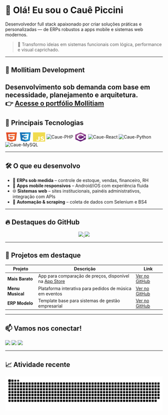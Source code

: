 # 👋 Olá! Eu sou o Cauê Piccini

Desenvolvedor full stack apaixonado por criar soluções práticas e personalizadas — de ERPs robustos a apps mobile e sistemas web modernos.

> 🧠 Transformo ideias em sistemas funcionais com lógica, performance e visual caprichado.

---

## 🌱 Mollitiam Development

Desenvolvimento sob demanda com base em necessidade, planejamento e arquitetura.  
👉 [Acesse o portfólio Mollitiam](https://mollitiamdevelopment.great-site.net) 
---

## 🚀 Principais Tecnologias

<div style="display: inline_block">
  <img align="center" alt="Caue-HTML" height="30" width="40" src="https://raw.githubusercontent.com/devicons/devicon/master/icons/html5/html5-original.svg">
  <img align="center" alt="Caue-CSS" height="30" width="40" src="https://raw.githubusercontent.com/devicons/devicon/master/icons/css3/css3-original.svg">
  <img align="center" alt="Caue-Js" height="30" width="40" src="https://raw.githubusercontent.com/devicons/devicon/master/icons/javascript/javascript-plain.svg">
  <img align="center" alt="Caue-PHP" height="30" width="40" src="https://cdn.jsdelivr.net/gh/devicons/devicon@latest/icons/php/php-original.svg">
  <img align="center" alt="Caue-Csharp" height="30" width="40" src="https://raw.githubusercontent.com/devicons/devicon/master/icons/csharp/csharp-original.svg">
  <img align="center" alt="Caue-React" height="30" width="40" src="https://cdn.jsdelivr.net/gh/devicons/devicon/icons/react/react-original.svg">
  <img align="center" alt="Caue-Python" height="30" width="40" src="https://cdn.jsdelivr.net/gh/devicons/devicon/icons/python/python-original.svg">
  <img align="center" alt="Caue-MySQL" height="30" width="40" src="https://cdn.jsdelivr.net/gh/devicons/devicon/icons/mysql/mysql-original.svg">
</div>

---

## 🛠️ O que eu desenvolvo

- 🧾 **ERPs sob medida** – controle de estoque, vendas, financeiro, RH
- 📱 **Apps mobile responsivos** – Android/iOS com experiência fluida
- 🌐 **Sistemas web** – sites institucionais, painéis administrativos, integração com APIs
- 🧪 **Automação & scraping** – coleta de dados com Selenium e BS4

---

## 🔥 Destaques do GitHub

<div align="center">
  <a href="https://github.com/cauepiccini">
    <img height="450em" src="https://github-readme-stats.vercel.app/api?username=cauepiccini&show_icons=true&theme=dark&include_all_commits=true&count_private=true"/>
    <img height="450em" src="https://github-readme-stats.vercel.app/api/top-langs/?username=cauepiccini&layout=compact&langs_count=16&theme=dark"/>
  </a>
</div>

---

## 📂 Projetos em destaque

| Projeto | Descrição | Link |
|---------|-----------|------|
| **Mais Barato** | App para comparação de preços, disponível na [App Store](https://apps.apple.com/br/app/mais-barato/id6746170601?l=en-GB) | [Ver no GitHub](https://github.com/cauepiccini/MaisBarato-portfolio) |
| **Menu Musical** | Plataforma interativa para pedidos de música em eventos | [Ver no GitHub](https://github.com/cauepiccini/MenuMusical-portfolio) |
| **ERP Modelo** | Template base para sistemas de gestão empresarial | [Ver no GitHub](https://github.com/cauepiccini/ERP-Modelo-portfolio) |

---

## 📫 Vamos nos conectar!

<a href="mailto:cauepiccini@gmail.com"><img src="https://img.shields.io/badge/-Gmail-%23333?style=for-the-badge&logo=gmail&logoColor=white" /></a>
<a href="https://www.linkedin.com/in/cau%C3%AA-piccini-ba31b2186/"><img src="https://img.shields.io/badge/-LinkedIn-%230077B5?style=for-the-badge&logo=linkedin&logoColor=white" /></a>
<a href="https://mollitiamdevelopment.great-site.net"><img src="https://img.shields.io/badge/-Portfólio-%230077B5?style=for-the-badge&logo=google-chrome&logoColor=white" /></a>

---

## 📈 Atividade recente

<picture>
  <source media="(prefers-color-scheme: dark)" srcset="https://raw.githubusercontent.com/platane/snk/output/github-contribution-grid-snake-dark.svg" />
  <source media="(prefers-color-scheme: light)" srcset="https://raw.githubusercontent.com/platane/snk/output/github-contribution-grid-snake.svg" />
  <img alt="github contribution grid snake animation" src="https://raw.githubusercontent.com/platane/snk/output/github-contribution-grid-snake.svg" />
</picture>
